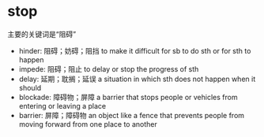 # stop

主要的关键词是“阻碍”

- hinder: 阻碍；妨碍；阻挡 to make it difficult for sb to do sth or for sth to happen
- impede: 阻碍；阻止 to delay or stop the progress of sth
- delay: 延期；耽搁；延误 a situation in which sth does not happen when it should
- blockade: 障碍物；屏障 a barrier that stops people or vehicles from entering or leaving a place
- barrier: 屏障；障碍物 an object like a fence that prevents people from moving forward from one place to another

